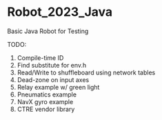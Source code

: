 # Robot_2023_Java
Basic Java Robot for Testing

TODO:
1. Compile-time ID
2. Find substitute for env.h
4. Read/Write to shuffleboard using network tables
5. Dead-zone on input axes
6. Relay example w/ green light
7. Pneumatics example
8. NavX gyro example
9. CTRE vendor library
